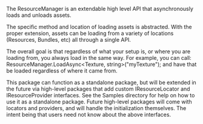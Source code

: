 The ResourceManager is an extendable high level API that asynchronously loads and unloads assets.

The specific method and location of loading assets is abstracted. With the proper extension, assets can be loading from a variety of locations (Resources, Bundles, etc) all through a single API. 

The overall goal is that regardless of what your setup is, or where you are loading from, you always load in the same way. For example, you can call: 
ResourceManager.LoadAsync<Texture, string>("myTexture");
 and have that be loaded regardless of where it came from. 

This package can function as a standalone package, but will be extended in the future via high-level packages that add custom IResourceLocator and IResourceProvider interfaces. See the Samples directory for help on how to use it as a standalone package. Future high-level packages will come with locators and providers, and will handle the initialization themselves. The intent being that users need not know about the above interfaces.
